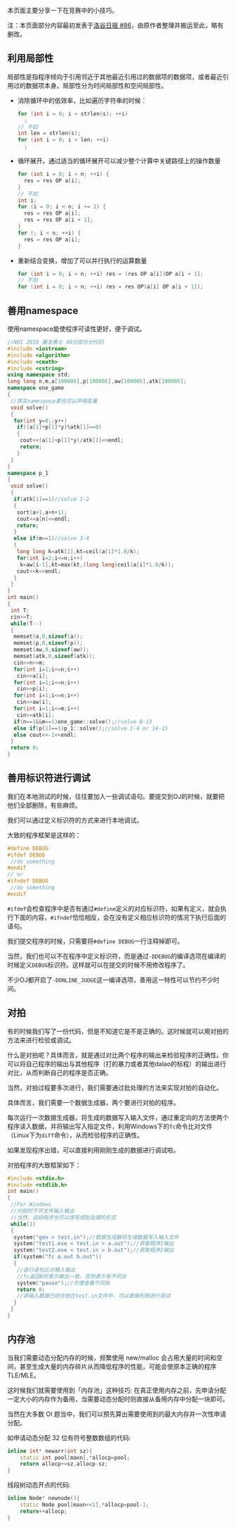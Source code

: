 本页面主要分享一下在竞赛中的小技巧。

注：本页面部分内容最初发表于[洛谷日报 #86](https://studyingfather.blog.luogu.org/some-coding-tips-for-oiers)，由原作者整理并搬运至此，略有删改。

## 利用局部性

局部性是指程序倾向于引用邻近于其他最近引用过的数据项的数据项，或者最近引用过的数据项本身。局部性分为时间局部性和空间局部性。

- 消除循环中的低效率，比如遍历字符串的时候：
  ```cpp
  for (int i = 0; i < strlen(s); ++i)
    ;
  // 不如
  int len = strlen(s);
  for (int i = 0; i < len; ++i)
    ;
  ```
- 循环展开。通过适当的循环展开可以减少整个计算中关键路径上的操作数量
  ```cpp
  for (int i = 0; i < n; ++i) {
    res = res OP a[i];
  }
  // 不如
  int i;
  for (i = 0; i < n; i += 2) {
    res = res OP a[i];
    res = res OP a[i + 1];
  }
  for (; i < n; ++i) {
    res = res OP a[i];
  }
  ```
- 重新结合变换，增加了可以并行执行的运算数量
  ```cpp
  for (int i = 0; i < n; ++i) res = (res OP a[i])OP a[i + 1];
  // 不如
  for (int i = 0; i < n; ++i) res = res OP(a[i] OP a[i + 1]);
  ```

## 善用namespace

使用namespace能使程序可读性更好，便于调试。

```cpp
//NOI 2018 屠龙勇士 40分部分分代码
#include <iostream>
#include <algorithm>
#include <cmath>
#include <cstring>
using namespace std;
long long n,m,a[100005],p[100005],aw[100005],atk[100005];
namespace one_game
{
 //其实namespace里也可以声明变量
 void solve()
 {
  for(int y=0;;y++)
   if((a[1]+p[1]*y)%atk[1]==0)
   {
    cout<<(a[1]+p[1]*y)/atk[1]<<endl;
    return;
   }
 }
}
namespace p_1
{
 void solve()
 {
  if(atk[1]==1)//solve 1-2
  {
   sort(a+1,a+n+1);
   cout<<a[n]<<endl;
   return;
  }
  else if(m==1)//solve 3-4
  {
   long long k=atk[1],kt=ceil(a[1]*1.0/k);
   for(int i=2;i<=n;i++)
    k=aw[i-1],kt=max(kt,(long long)ceil(a[i]*1.0/k));
   cout<<k<<endl;
  }
 }
}
int main()
{
 int T;
 cin>>T;
 while(T--)
 {
  memset(a,0,sizeof(a));
  memset(p,0,sizeof(p));
  memset(aw,0,sizeof(aw));
  memset(atk,0,sizeof(atk));
  cin>>n>>m;
  for(int i=1;i<=n;i++)
   cin>>a[i];
  for(int i=1;i<=n;i++)
   cin>>p[i];
  for(int i=1;i<=n;i++)
   cin>>aw[i];
  for(int i=1;i<=m;i++)
   cin>>atk[i];
  if(n==1&&m==1)one_game::solve();//solve 8-13
  else if(p[1]==1)p_1::solve();//solve 1-4 or 14-15
  else cout<<-1<<endl;
 }
 return 0;
}
```

## 善用标识符进行调试

我们在本地测试的时候，往往要加入一些调试语句。要提交到OJ的时候，就要把他们全部删除，有些麻烦。

我们可以通过定义标识符的方式来进行本地调试。

大致的程序框架是这样的：

```cpp
#define DEBUG
#ifdef DEBUG
 //do something
#endif
// or
#ifndef DEBUG
 //do something
#endif
```

`#ifdef`会检查程序中是否有通过`#define`定义的对应标识符，如果有定义，就会执行下面的内容，`#ifndef`恰恰相反，会在没有定义相应标识符的情况下执行后面的语句。

我们提交程序的时候，只需要将`#define DEBUG`一行注释掉即可。

当然，我们也可以不在程序中定义标识符，而是通过`-DDEBUG`的编译选项在编译的时候定义`DEBUG`标识符。这样就可以在提交的时候不用修改程序了。

不少OJ都开启了`-DONLINE_JUDGE`这一编译选项，善用这一特性可以节约不少时间。

## 对拍

有的时候我们写了一份代码，但是不知道它是不是正确的。这时候就可以用对拍的方法来进行检验或调试。

什么是对拍呢？具体而言，就是通过对比两个程序的输出来检验程序的正确性。你可以将自己程序的输出与其他程序（打的暴力或者其他dalao的标程）的输出进行对比，从而判断自己的程序是否正确。

当然，对拍过程要多次进行，我们需要通过批处理的方法来实现对拍的自动化。

具体而言，我们需要一个数据生成器，两个要进行对拍的程序。

每次运行一次数据生成器，将生成的数据写入输入文件，通过重定向的方法使两个程序读入数据，并将输出写入指定文件，利用Windows下的`fc`命令比对文件（Linux下为`diff`命令），从而检验程序的正确性。

如果发现程序出错，可以直接利用刚刚生成的数据进行调试啦。

对拍程序的大致框架如下：

```cpp
#include <stdio.h>
#include <stdlib.h>
int main()
{
 //For Windows
 //对拍时不开文件输入输出
 //当然，这段程序也可以改写成批处理的形式
 while(1)
 {
  system("gen > test.in");//数据生成器将生成数据写入输入文件
  system("test1.exe < test.in > a.out");//获取程序1输出
  system("test2.exe < test.in > b.out");//获取程序2输出
  if(system("fc a.out b.out"))
  {
   //该行语句比对输入输出
   //fc返回0时表示输出一致，否则表示有不同处
   system("pause");//方便查看不同处
   return 0;
   //该输入数据已经存放在test.in文件中，可以直接利用进行调试
  }
 }
}
```

## <span id="mempool">内存池</span>

当我们需要动态分配内存的时候，频繁使用 new/malloc 会占用大量的时间和空间，甚至生成大量的内存碎片从而降低程序的性能，可能会使原本正确的程序 TLE/MLE。

这时候我们就需要使用到「内存池」这种技巧: 在真正使用内存之前，先申请分配一定大小的内存作为备用，当需要动态分配时则直接从备用内存中分配一块即可。

当然在大多数 OI 题当中，我们可以预先算出需要使用到的最大内存并一次性申请分配。

如申请动态分配 $32$ 位有符号整数数组的代码:

```cpp
inline int* newarr(int sz){
	static int pool[maxn],*allocp=pool;
	return allocp+=sz,allocp-sz;
}

```

线段树动态开点的代码:

```cpp
inline Node* newnode(){
	static Node pool[maxn<<1],*allocp=pool-1;
	return++allocp;
}

```
